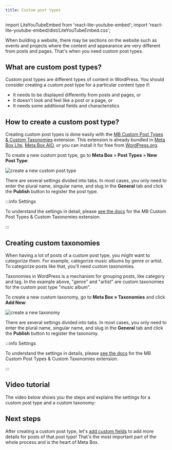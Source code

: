 ```yaml
---
title: Custom post types
---
```


import LiteYouTubeEmbed from 'react-lite-youtube-embed';
import 'react-lite-youtube-embed/dist/LiteYouTubeEmbed.css';

When building a website, there may be sections on the website such as events and projects where the content and appearance are very different from posts and pages. That's when you need custom post types.

## What are custom post types?

Custom post types are different types of content in WordPress. You should consider creating a custom post type for a particular content type if:

- It needs to be displayed differently from posts and pages, or
- It doesn't look and feel like a post or a page, or
- It needs some additional fields and characteristics

## How to create a custom post type?

Creating custom post types is done easily with the [MB Custom Post Types & Custom Taxonomies](/extensions/mb-custom-post-type/) extension. This extension is already bundled in [Meta Box Lite](https://metabox.io/lite/), [Meta Box AIO](/extensions/meta-box-aio/), or you can install it for free from [WordPress.org](https://wordpress.org/plugins/mb-custom-post-type/).

To create a new custom post type, go to **Meta Box** » **Post Types** » **New Post Type**:

![create a new custom post type](https://imgur.elightup.com/Z7h0zMP.png)

There are several settings divided into tabs. In most cases, you only need to enter the plural name, singular name, and slug in the **General** tab and click the **Publish** button to register the post type.

:::info Settings

To understand the settings in detail, please [see the docs](/extensions/mb-custom-post-type/#post-type-settings) for the MB Custom Post Types & Custom Taxonomies extension.

:::

## Creating custom taxonomies

When having a lot of posts of a custom post type, you might want to categorize them. For example, categorize music albums by genre or artist. To categorize posts like that, you'll need custom taxonomies.

Taxonomies in WordPress is a mechanism for grouping posts, like category and tag. In the example above, "genre" and "artist" are custom taxonomies for the custom post type "music album".

To create a new custom taxonomy, go to **Meta Box » Taxonomies** and click **Add New**:

![create a new taxonomy](https://imgur.elightup.com/K0mVDFp.png)

There are several settings divided into tabs. In most cases, you only need to enter the plural name, singular name, and slug in the **General** tab and click the **Publish** button to register the taxonomy.

:::info Settings

To understand the settings in details, please [see the docs](/extensions/mb-custom-post-type/#taxonomy-settings) for the MB Custom Post Types & Custom Taxonomies extension.

:::

## Video tutorial

The video below shows you the steps and explains the settings for a custom post type and a custom taxonomy:

<LiteYouTubeEmbed id='-oYrHGOri4w' />

## Next steps

After creating a custom post type, let's [add custom fields](/custom-fields/) to add more details for posts of that post type! That's the most important part of the whole process and is the heart of Meta Box.
